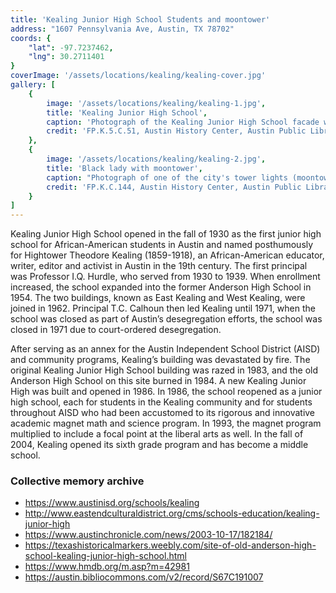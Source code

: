 ```yaml
---
title: 'Kealing Junior High School Students and moontower'
address: "1607 Pennsylvania Ave, Austin, TX 78702"
coords: {
    "lat": -97.7237462,
    "lng": 30.2711401
}
coverImage: '/assets/locations/kealing/kealing-cover.jpg'
gallery: [
    {
        image: '/assets/locations/kealing/kealing-1.jpg',
        title: 'Kealing Junior High School',
        caption: 'Photograph of the Kealing Junior High School facade with two Black students hoisting the flag. Three more students observe on the background.',
        credit: 'FP.K.5.C.51, Austin History Center, Austin Public Library.'
    },
    {
        image: '/assets/locations/kealing/kealing-2.jpg',
        title: 'Black lady with moontower',
        caption: "Photograph of one of the city's tower lights (moontower) with Black young lady on the front plane with the moontower on the background.",
        credit: 'FP.K.C.144, Austin History Center, Austin Public Library.'
    }
]
---
```

Kealing Junior High School opened in the fall of 1930 as the first junior high school for African-American students in Austin and named posthumously for Hightower Theodore Kealing (1859-1918), an African-American educator, writer, editor and activist in Austin in the 19th century. The first principal was Professor I.Q. Hurdle, who served from 1930 to 1939. When enrollment increased, the school expanded into the former Anderson High School in 1954. The two buildings, known as East Kealing and West Kealing, were joined in 1962.  Principal T.C. Calhoun then led Kealing until 1971, when the school was closed as part of Austin’s desegregation efforts, the school was closed in 1971 due to court-ordered desegregation.

After serving as an annex for the Austin Independent School District (AISD) and community programs, Kealing’s building was devastated by fire. The original Kealing Junior High School building was razed in 1983, and the old Anderson High School on this site burned in 1984. A new Kealing Junior High was built and opened in 1986. In 1986, the school reopened as a junior high school, each for students in the Kealing community and for students throughout AISD who had been accustomed to its rigorous and innovative academic magnet math and science program. In 1993, the magnet program multiplied to include a focal point at the liberal arts as well. In the fall of 2004, Kealing opened its sixth grade program and has become a middle school.
### Collective memory archive
* <a href="https://www.austinisd.org/schools/kealing" target="_blank">https://www.austinisd.org/schools/kealing</a>
* <a href="http://www.eastendculturaldistrict.org/cms/schools-education/kealing-junior-high" target="_blank">http://www.eastendculturaldistrict.org/cms/schools-education/kealing-junior-high</a>
* <a href="https://www.austinchronicle.com/news/2003-10-17/182184/" target="_blank">https://www.austinchronicle.com/news/2003-10-17/182184/</a>
* <a href="https://texashistoricalmarkers.weebly.com/site-of-old-anderson-high-school-kealing-junior-high-school.html" target="_blank">https://texashistoricalmarkers.weebly.com/site-of-old-anderson-high-school-kealing-junior-high-school.html</a>
* <a href="https://www.hmdb.org/m.asp?m=42981" target="_blank">https://www.hmdb.org/m.asp?m=42981</a>
* <a href="https://austin.bibliocommons.com/v2/record/S67C191007" target="_blank">https://austin.bibliocommons.com/v2/record/S67C191007</a>


